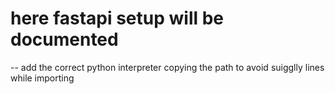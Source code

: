 
# here fastapi setup will be documented 
-- add the correct python interpreter copying the path to avoid suigglly lines while importing
